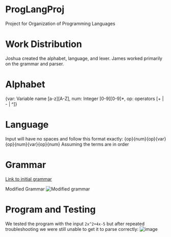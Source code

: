 # ProgLangProj
Project for Organization of Programming Languages

# Work Distribution
Joshua created the alphabet, language, and lexer. James worked primarily on the grammar and parser.

# Alphabet 
{var: Variable name [a-z][A-Z], num: Integer [0-9][0-9]*, op: operators [+ | - | ^]}

# Language
Input will have no spaces and follow this format exactly: {op}{num}{op}{var}{op}{num}{var}{op}{num} 
Assuming the terms are in order

# Grammar
[Link to initial grammar](https://github.com/JC2615/ProgLangProj/files/6392494/grammar.pdf) 



Modified Grammar
![Modified grammar](https://user-images.githubusercontent.com/39973276/116420382-ebda7000-a80b-11eb-9c06-0888cf1072c3.jpg)

# Program and Testing
We tested the program with the input `2x^2+4x-5` but after repeated troubleshooting we were still unable to get it to parse correctly:
![image](https://user-images.githubusercontent.com/39973276/116422085-648dfc00-a80d-11eb-8eb6-7477060aa455.png)
